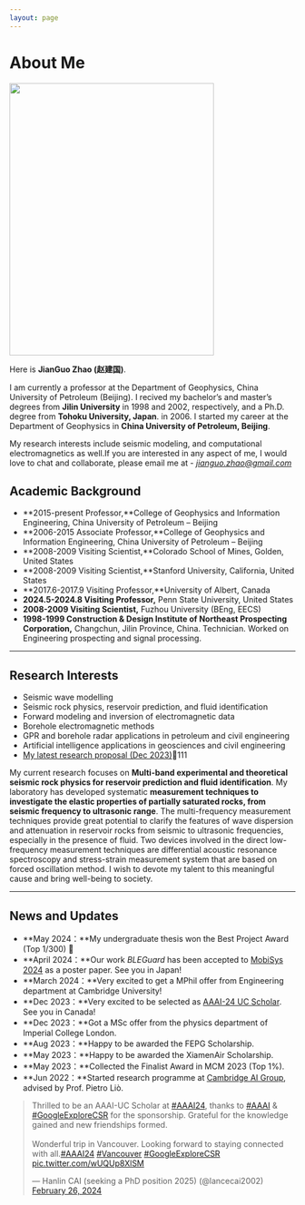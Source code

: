 ```yaml
---
layout: page
---
```


# About Me

<img src="https://img.picui.cn/free/2024/06/25/667ad3a2d38ce.jpg" class="floatpic" width="360" height="480">

Here is **JianGuo Zhao (赵建国)**.

I am currently a professor at the Department of Geophysics, China University of Petroleum (Beijing). I recived my bachelor’s and master’s degrees from **Jilin University** in 1998 and 2002, respectively, and a Ph.D. degree from **Tohoku University, Japan**. in 2006. I started my career at the Department of Geophysics in **China University of Petroleum, Beijing**. 

My research interests include seismic modeling, and computational electromagnetics as well.If you are interested in any aspect of me, I would love to chat and collaborate, please email me at - *jianguo.zhao@gmail.com*

## Academic Background

- **2015-present Professor,**College of Geophysics and Information Engineering, China University of Petroleum – Beijing
- **2006-2015	Associate Professor,**College of Geophysics and Information Engineering, China University of Petroleum – Beijing
- **2008-2009	Visiting Scientist,**Colorado School of Mines, Golden, United States
- **2008-2009	Visiting Scientist,**Stanford University, California, United States
- **2017.6-2017.9 Visiting Professor,**University of Albert, Canada
- **2024.5-2024.8 Visiting Professor,** Penn State University, United States
- **2008-2009	Visiting Scientist,** Fuzhou University (BEng, EECS)
- **1998-1999 Construction & Design Institute of Northeast Prospecting Corporation,** Changchun, Jilin Province, China. Technician. Worked on Engineering prospecting and signal processing.

---

## Research Interests

- Seismic wave modelling
- Seismic rock physics, reservoir prediction, and fluid identification
- Forward modeling and inversion of electromagnetic data
- Borehole electromagnetic methods
- GPR and borehole radar applications in petroleum and civil engineering
- Artificial intelligence applications in geosciences and civil engineering
- [My latest research proposal (Dec 2023)](https://caihanlin.com/file/proposal-2023.pdf)🔗111

My current research focuses on **Multi-band experimental and theoretical seismic rock physics for reservoir prediction and fluid identification**. My laboratory has developed systematic **measurement techniques to investigate the elastic properties of partially saturated rocks, from seismic frequency to ultrasonic range**. The multi-frequency measurement techniques provide great potential to clarify the features of wave dispersion and attenuation in reservoir rocks from seismic to ultrasonic frequencies, especially in the presence of fluid. Two devices involved in the direct low-frequency measurement techniques are differential acoustic resonance spectroscopy and stress-strain measurement system that are based on forced oscillation method. I wish to devote my talent to this meaningful cause and bring well-being to society.

---

## News and Updates

- **May 2024：**My undergraduate thesis won the Best Project Award (Top 1/300) 🎉
- **April 2024：**Our work *BLEGuard* has been accepted to [MobiSys 2024](https://www.sigmobile.org/mobisys/2024/) as a poster paper. See you in Japan!
- **March 2024：**Very excited to get a MPhil offer from Engineering department at Cambridge University!
- **Dec 2023：**Very excited to be selected as [AAAI-24 UC Scholar](https://aaai.org/aaai-conference/undergraduate-consortium-program/). See you in Canada!
- **Dec 2023：**Got a MSc offer from the physics department of Imperial College London.
- **Aug 2023：**Happy to be awarded the FEPG Scholarship.
- **May 2023：**Happy to be awarded the XiamenAir Scholarship.
- **May 2023：**Collected the Finalist Award in MCM 2023 (Top 1%).
- **Jun 2022：**Started research programme at [Cambridge AI Group](https://www.cl.cam.ac.uk/research/ai/), advised by Prof. Pietro Liò.

<blockquote class="twitter-tweet"><p lang="en" dir="ltr">Thrilled to be an AAAI-UC Scholar at <a href="https://twitter.com/hashtag/AAAI24?src=hash&amp;ref_src=twsrc%5Etfw">#AAAI24</a>, thanks to <a href="https://twitter.com/hashtag/AAAI?src=hash&amp;ref_src=twsrc%5Etfw">#AAAI</a> &amp; <a href="https://twitter.com/hashtag/GoogleExploreCSR?src=hash&amp;ref_src=twsrc%5Etfw">#GoogleExploreCSR</a> for the sponsorship. Grateful for the knowledge gained and new friendships formed.<br><br>Wonderful trip in Vancouver. Looking forward to staying connected with all.<a href="https://twitter.com/hashtag/AAAI24?src=hash&amp;ref_src=twsrc%5Etfw">#AAAI24</a> <a href="https://twitter.com/hashtag/Vancouver?src=hash&amp;ref_src=twsrc%5Etfw">#Vancouver</a> <a href="https://twitter.com/hashtag/GoogleExploreCSR?src=hash&amp;ref_src=twsrc%5Etfw">#GoogleExploreCSR</a> <a href="https://t.co/wUQUp8XlSM">pic.twitter.com/wUQUp8XlSM</a></p>&mdash; Hanlin CAI (seeking a PhD position 2025) (@lancecai2002) <a href="https://twitter.com/lancecai2002/status/1762210025173344260?ref_src=twsrc%5Etfw">February 26, 2024</a></blockquote> <script async src="https://platform.twitter.com/widgets.js" charset="utf-8"></script>

